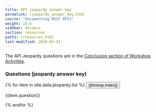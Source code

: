 ```yaml
---
title: API jeopardy answer key
permalink: /jeopardy_answer_key.html
course: "Documenting REST APIs"
weight: 14.6
sidebar: docapis
section: resources
path1: /resources.html
last-modified: 2019-03-31
---
```


The API Jeopardy questions are in the [Conclusion section of Workshop Activities](workshop.html#conclusion).

### Questions (jeopardy answer key)

{% for item in site.data.jeopardy.list %}
<button type="button" class="btn btn-danger" data-toggle="collapse" data-target="#q{{forloop.index}}">{{forloop.index}}</button>

<div id="q{{forloop.index}}" class="collapse">
<p>{{item.question}}</p>
</div>
{% endfor %}
